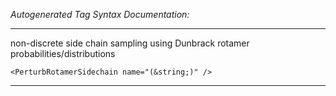 _Autogenerated Tag Syntax Documentation:_

---
non-discrete side chain sampling using Dunbrack rotamer probabilities/distributions

```
<PerturbRotamerSidechain name="(&string;)" />
```



---
